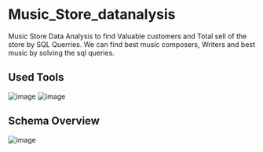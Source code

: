 # Music_Store_datanalysis
Music Store Data Analysis to find Valuable customers and Total sell of the store by SQL Querries.
We can find best music composers, Writers and best music by solving the sql queries.


## Used Tools
![image](https://github.com/Pranavdixitofficial/Music_Store_datanalysis/assets/107533502/a8aa0375-ff10-4ec3-85bc-0becb8606cee)
![image](https://github.com/Pranavdixitofficial/Music_Store_datanalysis/assets/107533502/8b3aae30-95e4-4810-a47b-7c567abb1fa6)
 
 ## Schema Overview
 ![image](https://github.com/Pranavdixitofficial/Music_Store_datanalysis/assets/107533502/bbd0c502-acff-4abe-ac30-0c77d508fbdd)
